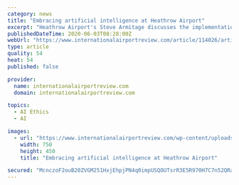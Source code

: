 ```yaml
---
category: news
title: "Embracing artificial intelligence at Heathrow Airport"
excerpt: "Heathrow Airport's Steve Armitage discusses the implementation of artificial intelligence, along with the benefits, challenges and opportunities it brings."
publishedDateTime: 2020-06-03T08:28:00Z
webUrl: "https://www.internationalairportreview.com/article/114026/artificial-intelligence-heathrow-airport/"
type: article
quality: 54
heat: 54
published: false

provider:
  name: internationalairportreview.com
  domain: internationalairportreview.com

topics:
  - AI Ethics
  - AI

images:
  - url: "https://www.internationalairportreview.com/wp-content/uploads/heathrow-8.jpg"
    width: 750
    height: 450
    title: "Embracing artificial intelligence at Heathrow Airport"

secured: "McnczoF2ouB20ZVGM251HxjEhpjPN4q0impUSQOUTsrR3E5R970H7C7n52QRaIWnP66A9OroAKTkZ8CXRsxydqK/nUeMwcdVvcK2gq7K4buzFUKQ5JAtMOr5ouDMfMs4mykUcyK6cFOJuMHeAXbqceoXBRVObkhx9L7PnbMxLRLEgcKGGSR6jseOIKQXsu9xmuicIV6xjzj9GWXAWdKrbDDsR6m88wqBMsutS9X6iAcO6lhRsmmLwI5hqQVPrlWQhrgE24amqlmKKkTewKlECd+JWo/iYhbCrnc6GVfnrUZ3M3nyPq6adEPQbyymUONX7xXul9Hkyd1aCk1olkA6gc6oS5wQHIySSlETy0RxRR9pK7xAh0fp4OZl8hS7Pt+GZnOOxaXccpQU+8eIc4sBvEIZLRYgpTkSlppDeOHwKVgxFIdVJMjsipjJaR3chmePZDQl9Tc6awjM5R2H5LKpZCP/tIT4p/ju0HrWpTBD4GY=;M7SWWOi0UE9eaJgHuwiR9A=="
---
```


